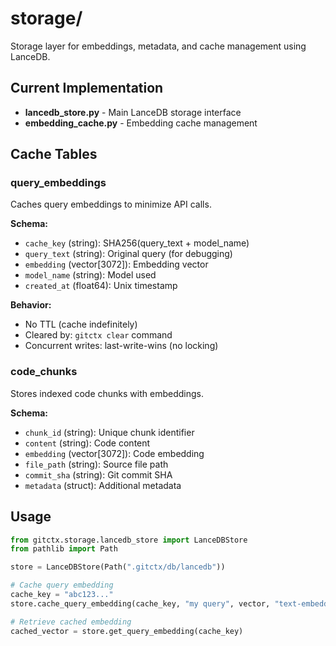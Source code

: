 # storage/

Storage layer for embeddings, metadata, and cache management using LanceDB.

## Current Implementation

- **lancedb_store.py** - Main LanceDB storage interface
- **embedding_cache.py** - Embedding cache management

## Cache Tables

### query_embeddings
Caches query embeddings to minimize API calls.

**Schema:**
- `cache_key` (string): SHA256(query_text + model_name)
- `query_text` (string): Original query (for debugging)
- `embedding` (vector[3072]): Embedding vector
- `model_name` (string): Model used
- `created_at` (float64): Unix timestamp

**Behavior:**
- No TTL (cache indefinitely)
- Cleared by: `gitctx clear` command
- Concurrent writes: last-write-wins (no locking)

### code_chunks
Stores indexed code chunks with embeddings.

**Schema:**
- `chunk_id` (string): Unique chunk identifier
- `content` (string): Code content
- `embedding` (vector[3072]): Code embedding
- `file_path` (string): Source file path
- `commit_sha` (string): Git commit SHA
- `metadata` (struct): Additional metadata

## Usage

```python
from gitctx.storage.lancedb_store import LanceDBStore
from pathlib import Path

store = LanceDBStore(Path(".gitctx/db/lancedb"))

# Cache query embedding
cache_key = "abc123..."
store.cache_query_embedding(cache_key, "my query", vector, "text-embedding-3-large")

# Retrieve cached embedding
cached_vector = store.get_query_embedding(cache_key)
```
